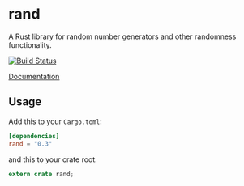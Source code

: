 rand
====

A Rust library for random number generators and other randomness functionality.

[![Build Status](https://travis-ci.org/rust-lang/rand.svg?branch=master)](https://travis-ci.org/rust-lang/rand)

[Documentation](http://doc.rust-lang.org/rand)

## Usage

Add this to your `Cargo.toml`:

```toml
[dependencies]
rand = "0.3"
```

and this to your crate root:

```rust
extern crate rand;
```
